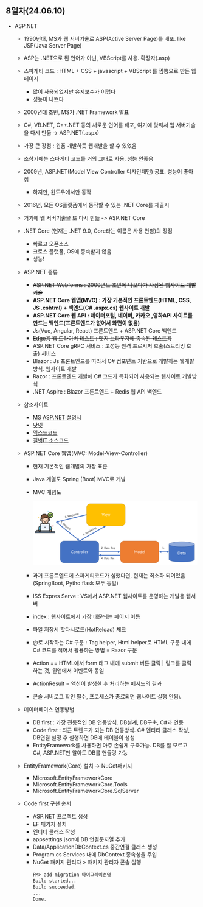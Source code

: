 ## 8일차(24.06.10)
- ASP.NET
    - 1990년대, MS가 웹 서버기술로 ASP(Active Server Page)를 배포. like JSP(Java Server Page)
    - ASP는 .NET으로 된 언어가 아닌, VBScript를 사용. 확장자(.asp)
    - 스파게티 코드 : HTML + CSS + javascript + VBScript 를 짬뽕으로 만든 웹 페이지
        - 많이 사용되었지만 유지보수가 어렵다
        - 성능이 나쁘다

    - 2000년대 초반, MS가 .NET Framework 발표
    - C#, VB.NET, C++.NET 등의 새로운 언어를 배포, 여기에 맞춰서 웹 서버기술을 다시 만듦 &rarr; ASP.NET(.aspx)
    - 가장 큰 장점 : 윈폼 개발하듯 웹개발을 할 수 있었음
    - 초창기에는 스파게티 코드를 거의 그대로 사용, 성능 안좋음
    - 2009년, ASP.NET(Model View Controller 디자인패턴) 공표. 성능이 좋아짐
        - 하지만, 윈도우에서만 동작
    - 2016년, 모든 OS플랫폼에서 동작할 수 있는 .NET Core를 재출시
    - 거기에 웹 서버기술을 또 다시 만듦 -> ASP.NET Core

    - .NET Core (현재는 .NET 9.0, Core라는 이름은 사용 안함)의 장점
        - 빠르고 오픈소스
        - 크로스 플랫폼, OS에 종속받지 않음
        - 성능!

    - ASP.NET 종류
        - ~~ASP.NET Webforms : 2000년도 초반에 나오다가 사장된 웹사이트 개발기술~~
        - **ASP.NET Core 웹앱(MVC) : 가장 기본적인 프론트엔드(HTML, CSS, JS .cshtml) + 백엔드(C# .aspx.cs) 웹사이트 개발**
        - **ASP.NET Core 웹 API : 데이터포털, 네이버, 카카오 ,영화API 사이트를 만드는 백엔드(프론트엔드가 없어서 화면이 없음)**
        - Js(Vue, Angular, React) 프론트엔드 + ASP.NET Core 백엔드
        - ~~Edge용 웹 드라이버 테스트 : 엣지 브라우저에 종속된 테스트용~~
        - ASP.NET Core gRPC 서비스 : 고성능 원격 프로시저 호출(스트리밍 호출) 서비스
        - Blazor : Js 프론트엔드를 따라서 C# 컴포넌트 기반으로 개발하는 웹개발 방식. 웹사이트 개발
        - Razor : 프론트엔드 개발에 C# 코드가 특화되어 사용되는 웹사이트 개발방식
        - .NET Aspire : Blazor 프론트엔드 + Redis 웹 API 백엔드

    - 참조사이트
        - [MS ASP.NET 설명서](https://learn.microsoft.com/ko-kr/aspnet/core/?view=aspnetcore-3.1)
        - [닷넷](https://github.com/dotnet)
        - [믹스드코드](https://mixedcode.com/)
        - [길벗IT 소스코드](https://github.com/gilbutITbook/006824)

    - ASP.NET Core 웹앱(MVC: Model-View-Controller)
        - 현재 기본적인 웹개발의 가장 표준
        - Java 계열도 Spring (Boot) MVC로 개발
        - MVC 개념도 

            <img src="https://raw.githubusercontent.com/HyungJuu/basic-aspnet-2024/main/images/an001.png" width="730">

        - 과거 프론트엔드에 스파게티코드가 심했다면, 현재는 최소화 되어있음 (SpringBoot, Pytho flask 모두 동일)
        - ISS Expres Serve : VS에서 ASP.NET 웹사이트를 운영하는 개발용 웹서버
        - index : 웹사이트에서 가장 대문되는 페이지 이름
        - 파일 저장시 핫다시로드(HotReload) 체크
        - @로 시작하는 C# 구문 : Tag helper, Html helper로 HTML 구문 내에 C# 코드를 적어서 활용하는 방법 = Razor 구문
        - Action == HTML에서 form 태그 내에 submit 버튼 클릭 | 링크를 클릭 하는 것, 윈앱에서 이벤트와 동일
        - ActionResult = 액션이 발생한 후 처리하는 메서드의 결과
        - 콘솔 서버로그 확인 필수, 프로세스가 종료되면 웹사이트 실행 안됨\

    - 데이터베이스 연동방법
        - DB first : 가장 전통적인 DB 연동방식. DB설계, DB구축, C#과 연동
        - Code first : 최근 트렌드가 되는 DB 연동방식. C# 엔티티 클래스 작성, DB연결 설정 후 실행하면 DB에 테이블이 생성
        - EntityFramework를 사용하면 아주 손쉽게 구축가능. DB를 잘 모르고 C#, ASP.NET만 알아도 DB를 핸들링 가능
    
    - EntityFramework(Core) 설치 &rarr; NuGet패키지
        - Microsoft.EntityFrameworkCore
        - Microsoft.EntityFrameworkCore.Tools
        - Microsoft.EntityFrameworkCore.SqlServer

    - Code first 구현 순서
        - ASP.NET 프로젝트 생성
        - EF 패키지 설치
        - 엔티티 클래스 작성
        - appsettings.json에 DB 연결문자열 추가
        - Data/ApplicationDbContext.cs 중간연결 클래스 생성
        - Program.cs Services 내에 DbContext 종속성을 주입
        - NuGet 패키지 관리자 > 패키지 관리자 콘솔 실행
            ```shell
            PM> add-migration 마이그레이션명
            Build started...
            Build succeeded.
            ...
            Done.
            ```